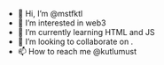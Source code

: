 - 👋 Hi, I’m @mstfktl
- 👀 I’m interested in web3
- 🌱 I’m currently learning HTML and JS
- 💞️ I’m looking to collaborate on .
- 📫 How to reach me @kutlumust

<!---
mstfktl/mstfktl is a ✨ special ✨ repository because its `README.md` (this file) appears on your GitHub profile.
You can click the Preview link to take a look at your changes.
--->
